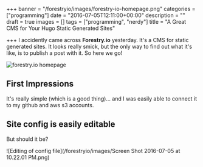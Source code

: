 +++
banner = "/forestryio/images/forestry-io-homepage.png"
categories = ["programming"]
date = "2016-07-05T12:11:00+00:00"
description = ""
draft = true
images = []
tags = ["programming", "nerdy"]
title = "A Great CMS for Your Hugo Static Generated Sites"

+++
I accidently came across **Forestry.io** yesterday.  It's a CMS for static generated sites.  It looks really smick, but the only way to find out what it's like, is to publish a post with it.  So here we go!

![forestry.io homepage](/forestryio/images/forestry-io-homepage.png)

## First Impressions
It's really simple (which is a good thing)... and I was easily able to connect it to my github and aws s3 accounts.

## Site config is easily editable
But should it be?

![Editing of config file](/forestryio/images/Screen Shot 2016-07-05 at 10.22.01 PM.png)
